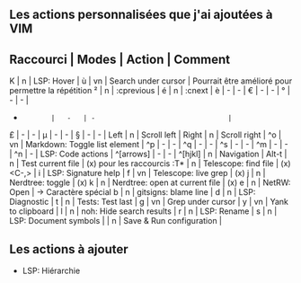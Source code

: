 ## Les actions personnalisées que j'ai ajoutées à VIM

 Raccourci    | Modes | Action                            |   Comment
--------------------------------------------------------------------------------------------------------------------
 K            |   n   | LSP: Hover                        |
 ù            |  vn   | Search under cursor               |   Pourrait être amélioré pour permettre la répétition
 ²            |   n   | :cprevious                        |
 é            |   n   | :cnext                            |
 è            |   -   | -                                 |
 €            |   -   | -                                 |
 °            |   -   | -                                 |
 +            |   -   | -                                 |
 £            |   -   | -                                 |
 µ            |   -   | -                                 |
 §            |   -   | -                                 |
 Left         |   n   | Scroll left                       |
 Right        |   n   | Scroll right                      |
 ^o           |  vn   | Markdown: Toggle list element     |
 ^p           |   -   | -                                 |
 ^q           |   -   | -                                 |
 ^s           |   -   | -                                 |
 ^m           |   -   | -                                 |
 ^n           |   -   | LSP: Code actions                 |
 ^[arrows]    |   -   | -                                 |
 ^[hjkl]      |   n   | Navigation                        |
 Alt-t        |   n   | Test current file                 |   (x) pour les raccourcis :T*
 <C-n>        |   n   | Telescope: find file              |   (x)
 <C-,>        |    i  | LSP: Signature help               |
 <Leader>f    |  vn   | Telescope: live grep              |   (x)
 <Leader>j    |   n   | Nerdtree: toggle                  |   (x)
 <Leader>k    |   n   | Nerdtree: open at current file    |   (x)
 <Leader>e    |   n   | NetRW: Open                       |   -> Caractère spécial
 <Leader>b    |   n   | gitsigns: blame line              |
 <Leader>d    |   n   | LSP: Diagnostic                   |
 <Leader>t    |   n   | Tests: Test last                  |
 <Leader>g    |  vn   | Grep under cursor                 |
 <Leader>y    |  vn   | Yank to clipboard                 |
 <Leader>l    |   n   | noh: Hide search results          |
 <Leader>r    |   n   | LSP: Rename                       |
 <Leader>s    |   n   | LSP: Document symbols             |
 <Leader><CR> |   n   | Save & Run configuration          |

## Les actions à ajouter

* LSP: Hiérarchie
